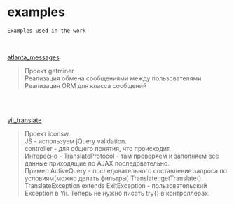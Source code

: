 # examples
    Examples used in the work
<br>

[atlanta_messages](https://github.com/eatae/examples/blob/master/atlanta_messages)<br>

> Проект getminer<br>
> Реализация обмена сообщениями между пользователями<br>
> Реализация ORM для класса сообщений

<br>
<br>

[yii_translate](https://github.com/eatae/examples/blob/master/yii_translate)<br>

> Проект iconsw.<br>
> JS - используем jQuery validation.<br>
> controller - для общего понятия, что происходит.<br>
> Интересно - TranslateProtocol - там проверяем и заполняем все данные приходящие по AJAX последовательно.<br>
> Пример ActiveQuery - последовательного составление запроса по условиям(можно делать фильтры) Translate::getTranslate().<br>
> TranslateException extends ExitException - пользовательский Exception в Yii. Теперь не нужно писать try{} в контроллерах.<br>



